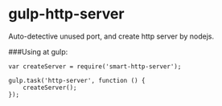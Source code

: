 # gulp-http-server
Auto-detective unused port, and create http server by nodejs.


###Using at gulp:

    var createServer = require('smart-http-server');
    
    gulp.task('http-server', function () {
        createServer();
    });
